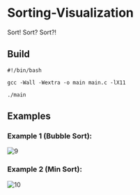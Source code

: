 # Sorting-Visualization

Sort! Sort? Sort?!

## Build
```
#!/bin/bash

gcc -Wall -Wextra -o main main.c -lX11

./main
```

## Examples

### Example 1 (Bubble Sort):
![9](https://github.com/truew1n/Sorting-Visualization/assets/48839784/8a8d3ae6-2d3b-482a-adb0-98d69accf642)

### Example 2 (Min Sort):
![10](https://github.com/truew1n/Sorting-Visualization/assets/48839784/400b884c-10df-4506-93e3-22536d4b4b83)
